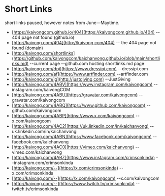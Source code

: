 # Short Links
short links paused, however notes from June—Maytime. 
* [https://kaivongcom.github.io/404](https://kaivongcom.github.io/404) -- 404 page not found (github.io)
* [http://kaivong.com/404](http://kaivong.com/404) -- the 404 page not found (domain)
* [http://kaivong.com/shortlinks](https://github.com/kaivongcom/kaichanvong.github.io/blob/main/shortlinks.md) --current page --github.com hosting shortlinks.md page
* [http://kaivong.com/dpi](https://www.dressipi.com) --dressipi.com
* [http://kaivong.com/af](https://www.artfinder.com) --artfinder.com
* [http://kaivong.com/jg](http://justgiving.com) --JustGiving
* [http://kaivong.com/4ABV](https://www.instagram.com/kaivongcom) --instagram.com/kaivongCOM
* [http://kaivong.com/4ABU](https://gravatar.com/kaivongcom) --gravatar.com/kaivongcom
* [http://kaivong.com/4ABQ](https://www.github.com/kaivongcom) --github.com/kaivongcom
* [http://kaivong.com/4ABP](https://www.x.com/kaivongcom) --x.com/kaivongcom
* [http://kaivong.com/4AC2](https://uk.linkedin.com/in/kaichanvong) --uk.linkedin.com/in/kaichanvong
* [http://kaivong.com/4ABN](https://www.facebook.com/kaivongcom) --facebook.com/kaichanvong
* [http://kaivong.com/4AC0](https://vimeo.com/kaichanvong) --vimeo.com/kaichanvong
* [http://kaivong.com/4ABZ](https://www.instagram.com/crimsonkinda) --instagram.com/crimsonkinda
* [http://kaivong.com/--](https://x.com/crimsonkinda) --x.com/crimsonkinda
* [http://kaivong.com/--](https://x.com/kaivongcom) --x.com/kaivongcom
* [http://kaivong.com/--](https://www.twitch.tv/crimsonkinda) --twitch.tv/crimsonkinda
